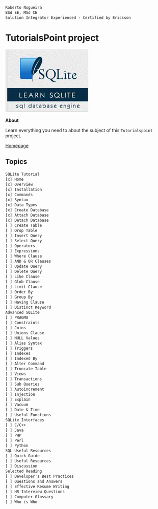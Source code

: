 ```
Roberto Nogueira  
BSd EE, MSd CE
Solution Integrator Experienced - Certified by Ericsson
```
# TutorialsPoint project

![tutorialspoint image](images/tutorialspoint.png)

**About**

Learn everything you need to about the subject of this `Tutorialspoint` project.

[Homepage](https://www.tutorialspoint.com/sqlite/index.htm)

## Topics
```
SQLite Tutorial
[x] Home
[x] Overview
[x] Installation
[x] Commands
[x] Syntax
[x] Data Types
[x] Create Database
[x] Attach Database
[x] Detach Database
[ ] Create Table
[ ] Drop Table
[ ] Insert Query
[ ] Select Query
[ ] Operators
[ ] Expressions
[ ] Where Clause
[ ] AND & OR Clauses
[ ] Update Query
[ ] Delete Query
[ ] Like Clause
[ ] Glob Clause
[ ] Limit Clause
[ ] Order By
[ ] Group By
[ ] Having Clause
[ ] Distinct Keyword
Advanced SQLite
[ ] PRAGMA
[ ] Constraints
[ ] Joins
[ ] Unions Clause
[ ] NULL Values
[ ] Alias Syntax
[ ] Triggers
[ ] Indexes
[ ] Indexed By
[ ] Alter Command
[ ] Truncate Table
[ ] Views
[ ] Transactions
[ ] Sub Queries
[ ] Autoincrement
[ ] Injection
[ ] Explain
[ ] Vacuum
[ ] Date & Time
[ ] Useful Functions
SQLite Interfaces
[ ] C/C++
[ ] Java
[ ] PHP
[ ] Perl
[ ] Python
SQL Useful Resources
[ ] Quick Guide
[ ] Useful Resources
[ ] Discussion
Selected Reading
[ ] Developer's Best Practices
[ ] Questions and Answers
[ ] Effective Resume Writing
[ ] HR Interview Questions
[ ] Computer Glossary
[ ] Who is Who
```
